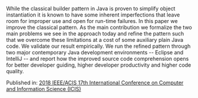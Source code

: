   While the classical builder pattern in Java is proven to simplify object
  instantiation it is known to have some inherent imperfections that leave room
  for improper use and open for run-time failures. In this paper we improve the
  classical pattern. As the main contribution we formalize the two main
  problems we see in the approach today and refine the pattern such that we
  overcome these limitations at a cost of some auxiliary plain Java code. We
  validate our result empirically.  We run the refined pattern through two
  major contemporary Java development environments -- Eclipse and IntelliJ --
  and report how the improved source code comprehension opens for better
  developer guiding, higher developer productivity and higher code quality.
  
  Published in: <a href="https://ieeexplore.ieee.org/xpl/mostRecentIssue.jsp?punumber=8430032">2018 IEEE/ACIS 17th International Conference on Computer and Information Science (ICIS)</a>
